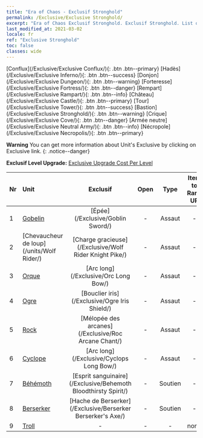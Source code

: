 ```yaml
---
title: "Era of Chaos - Exclusif Stronghold"
permalink: /Exclusive/Exclusive Stronghold/
excerpt: "Era of Chaos Exclusif Stronghold. Exclusif Stronghold. List of Exclusif Stronghold in Era of Chaos"
last_modified_at: 2021-03-02
locale: fr
ref: "Exclusive Stronghold"
toc: false
classes: wide
---
```

 [Conflux](/Exclusive/Exclusive Conflux/){: .btn .btn--primary} [Hadès](/Exclusive/Exclusive Inferno/){: .btn .btn--success} [Donjon](/Exclusive/Exclusive Dungeon/){: .btn .btn--warning} [Forteresse](/Exclusive/Exclusive Fortress/){: .btn .btn--danger} [Rempart](/Exclusive/Exclusive Rampart/){: .btn .btn--info} [Château](/Exclusive/Exclusive Castle/){: .btn .btn--primary} [Tour](/Exclusive/Exclusive Tower/){: .btn .btn--success} [Bastion](/Exclusive/Exclusive Stronghold/){: .btn .btn--warning} [Crique](/Exclusive/Exclusive Cove/){: .btn .btn--danger} [Armée neutre](/Exclusive/Exclusive Neutral Army/){: .btn .btn--info} [Nécropole](/Exclusive/Exclusive Necropolis/){: .btn .btn--primary} 

**Warning** You can get more information about Unit's Exclusive by clicking on Exclusive link. 
{: .notice--danger}

 **Exclusif Level Upgrade:** [Exclusive Upgrade Cost Per Level](/Exclusive/ExclusiveUpgradeCostPerLevel/)

  | Nr |         Unit        | Exclusif | Open  |    Type   |  Item to Rank UP      |  Skin   |
  |:---|:--------------------|:-------------:|:-----:|:---------:|:---------------------:|:-------:|
  | 1  | [Gobelin](/units/Goblin/) | [Épée](/Exclusive/Goblin Sword/) | - | Assaut | - | - |
  | 2  | [Chevaucheur de loup](/units/Wolf Rider/) | [Charge gracieuse](/Exclusive/Wolf Rider Knight Pike/) | - | Assaut | - | - |
  | 3  | [Orque](/units/Orc/) | [Arc long](/Exclusive/Orc Long Bow/) | - | Assaut | - | - |
  | 4  | [Ogre](/units/Ogre/) | [Bouclier iris](/Exclusive/Ogre Iris Shield/) | - | Assaut | - | - |
  | 5  | [Rock](/units/Roc/) | [Mélopée des arcanes](/Exclusive/Roc Arcane Chant/) | - | Assaut | - | - |
  | 6  | [Cyclope](/units/Cyclops/) | [Arc long](/Exclusive/Cyclops Long Bow/) | - | Assaut | - | - |
  | 7  | [Béhémoth](/units/Behemoth/) | [Esprit sanguinaire](/Exclusive/Behemoth Bloodthirsty Spirit/) | - | Soutien | - | - |
  | 8  | [Berserker](/units/Berserker/) | [Hache de Berserker](/Exclusive/Berserker Berserker's Axe/) | - | Soutien | - | - |
  | 9  | [Troll](/units/Troll/) | - | - | - | none | none |
